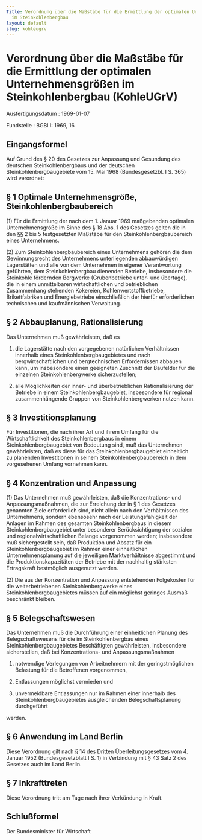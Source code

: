 ```yaml
---
Title: Verordnung über die Maßstäbe für die Ermittlung der optimalen Unternehmensgrößen
  im Steinkohlenbergbau
layout: default
slug: kohleugrv
---
```


# Verordnung über die Maßstäbe für die Ermittlung der optimalen Unternehmensgrößen im Steinkohlenbergbau (KohleUGrV)

Ausfertigungsdatum
:   1969-01-07

Fundstelle
:   BGBl I: 1969, 16



## Eingangsformel

Auf Grund des § 20 des Gesetzes zur Anpassung und Gesundung des
deutschen Steinkohlenbergbaus und der deutschen
Steinkohlenbergbaugebiete vom 15. Mai 1968 (Bundesgesetzbl. I S. 365)
wird verordnet:


## § 1 Optimale Unternehmensgröße, Steinkohlenbergbaubereich

(1) Für die Ermittlung der nach dem 1. Januar 1969 maßgebenden
optimalen Unternehmensgröße im Sinne des
§ 18 Abs. 1 des Gesetzes              gelten die in den §§ 2 bis 5
festgesetzten Maßstäbe für den Steinkohlenbergbaubereich eines
Unternehmens.

(2) Zum Steinkohlenbergbaubereich eines Unternehmens gehören die dem
Gewinnungsrecht des Unternehmens unterliegenden abbauwürdigen
Lagerstätten und alle von dem Unternehmen in eigener Verantwortung
geführten, dem Steinkohlenbergbau dienenden Betriebe, insbesondere die
Steinkohle fördernden Bergwerke (Grubenbetriebe unter- und übertage),
die in einem unmittelbaren wirtschaftlichen und betrieblichen
Zusammenhang stehenden Kokereien, Kohlenwertstoffbetriebe,
Brikettfabriken und Energiebetriebe einschließlich der hierfür
erforderlichen technischen und kaufmännischen Verwaltung.


## § 2 Abbauplanung, Rationalisierung

Das Unternehmen muß gewährleisten, daß es

1.  die Lagerstätte nach den vorgegebenen natürlichen Verhältnissen
    innerhalb eines Steinkohlenbergbaugebietes und nach
    bergwirtschaftlichen und bergtechnischen Erfordernissen abbauen kann,
    um insbesondere einen geeigneten Zuschnitt der Baufelder für die
    einzelnen Steinkohlenbergwerke sicherzustellen;


2.  alle Möglichkeiten der inner- und überbetrieblichen Rationalisierung
    der Betriebe in einem Steinkohlenbergbaugebiet, insbesondere für
    regional zusammenhängende Gruppen von Steinkohlenbergwerken nutzen
    kann.





## § 3 Investitionsplanung

Für Investitionen, die nach ihrer Art und ihrem Umfang für die
Wirtschaftlichkeit des Steinkohlenbergbaus in einem
Steinkohlenbergbaugebiet von Bedeutung sind, muß das Unternehmen
gewährleisten, daß es diese für das Steinkohlenbergbaugebiet
einheitlich zu planenden Investitionen in seinem
Steinkohlenbergbaubereich in dem vorgesehenen Umfang vornehmen kann.


## § 4 Konzentration und Anpassung

(1) Das Unternehmen muß gewährleisten, daß die Konzentrations- und
Anpassungsmaßnahmen, die zur Erreichung der in
§ 1 des Gesetzes              genannten Ziele erforderlich sind, nicht
allein nach den Verhältnissen des Unternehmens, sondern ebensosehr
nach der Leistungsfähigkeit der Anlagen im Rahmen des gesamten
Steinkohlenbergbaus in diesem Steinkohlenbergbaugebiet unter
besonderer Berücksichtigung der sozialen und regionalwirtschaftlichen
Belange vorgenommen werden; insbesondere muß sichergestellt sein, daß
Produktion und Absatz für ein Steinkohlenbergbaugebiet im Rahmen einer
einheitlichen Unternehmensplanung auf die jeweiligen Marktverhältnisse
abgestimmt und die Produktionskapazitäten der Betriebe mit der
nachhaltig stärksten Ertragskraft bestmöglich ausgenutzt werden.

(2) Die aus der Konzentration und Anpassung entstehenden Folgekosten
für die weiterbetriebenen Steinkohlenbergwerke eines
Steinkohlenbergbaugebietes müssen auf ein möglichst geringes Ausmaß
beschränkt bleiben.


## § 5 Belegschaftswesen

Das Unternehmen muß die Durchführung einer einheitlichen Planung des
Belegschaftswesens für die im Steinkohlenbergbau eines
Steinkohlenbergbaugebietes Beschäftigten gewährleisten, insbesondere
sicherstellen, daß bei Konzentrations- und Anpassungsmaßnahmen

1.  notwendige Verlegungen von Arbeitnehmern mit der geringstmöglichen
    Belastung für die Betroffenen vorgenommen,


2.  Entlassungen möglichst vermieden und


3.  unvermeidbare Entlassungen nur im Rahmen einer innerhalb des
    Steinkohlenbergbaugebietes ausgleichenden Belegschaftsplanung
    durchgeführt



werden.


## § 6 Anwendung im Land Berlin

Diese Verordnung gilt nach § 14 des Dritten Überleitungsgesetzes vom
4\. Januar 1952 (Bundesgesetzblatt I S. 1) in Verbindung mit § 43 Satz
2 des Gesetzes auch im Land Berlin.


## § 7 Inkrafttreten

Diese Verordnung tritt am Tage nach ihrer Verkündung in Kraft.


## Schlußformel

Der Bundesminister für Wirtschaft

